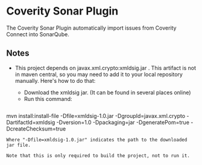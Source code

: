 # Coverity Sonar Plugin

The Coverity Sonar Plugin automatically import issues from Coverity Connect into SonarQube.

## Notes

* This project depends on javax.xml.crypto:xmldsig.jar . This artifact is not in maven central, so you may need to add it to your local repository manually. Here's how to do that:

  * Download the xmldsig jar. (It can be found in several places online)
  * Run this command:
  ```
mvn install:install-file -Dfile=xmldsig-1.0.jar -DgroupId=javax.xml.crypto -DartifactId=xmldsig -Dversion=1.0 -Dpackaging=jar -DgeneratePom=true -DcreateChecksum=true
  ```
  Where "-Dfile=xmldsig-1.0.jar" indicates the path to the downloaded jar file.
  
  Note that this is only required to build the project, not to run it.
